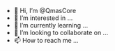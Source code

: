 - 👋 Hi, I’m @QmasCore
- 👀 I’m interested in ...
- 🌱 I’m currently learning ...
- 💞️ I’m looking to collaborate on ...
- 📫 How to reach me ...

<!---
QmasCore/QmasCore is a ✨ special ✨ repository because its `README.md` (this file) appears on your GitHub profile.
You can click the Preview link to take a look at your changes.
--->
